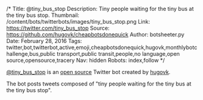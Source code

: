 /*
Title: @tiny_bus_stop
Description: Tiny people waiting for the tiny bus at the tiny bus stop.
Thumbnail: /content/bots/twitterbots/images/tiny_bus_stop.png
Link: https://twitter.com/tiny_bus_stop
Source: https://github.com/hugovk/cheapbotsdonequick
Author: botsheeter.py
Date: February 28, 2016
Tags: twitter,bot,twitterbot,active,emoji,cheapbotsdonequick,hugovk,monthlybotchallenge,bus,public transport,public transit,people,no language,open source,opensource,tracery
Nav: hidden
Robots: index,follow
*/

[@tiny_bus_stop](https://twitter.com/tiny_bus_stop) is an [open source](https://github.com/hugovk/cheapbotsdonequick) Twitter bot created by [hugovk](https://twitter.com/hugovk). 

The bot posts tweets composed of "tiny people waiting for the tiny bus at the tiny bus stop".
